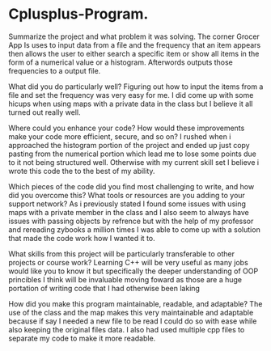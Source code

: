 # Cplusplus-Program.

Summarize the project and what problem it was solving.
  The corner Grocer App Is uses to input data from a file and the frequency that an item appears then allows the user to either search a specific item or show all items in the form of a numerical value or a histogram. Afterwords outputs those frequencies to a output file.
  
What did you do particularly well?
  Figuring out how to input the items from a file and set the frequency was very easy for me. I did come up with some hicups when using maps with a private data in the class but I believe it all turned out really well.
  
Where could you enhance your code? How would these improvements make your code more efficient, secure, and so on?
  I rushed when i approached the histogram portion of the project and ended up just copy pasting from the numerical portion which lead me to lose some points due to it not being structured well. Otherwise with my current skill set I believe i wrote this code the to the best of my ability.
  
Which pieces of the code did you find most challenging to write, and how did you overcome this? What tools or resources are you adding to your support network?
  As i previously stated I found some issues with using maps with a private member in the class and I also seem to always have issues with passing objects by refrence but with the help of my professor and rereading zybooks a million times I was able to come up with a solution that made the code work how I wanted it to.
  
What skills from this project will be particularly transferable to other projects or course work?
  Learning C++ will be very useful as many jobs would like you to know it but specifically the deeper understanding of OOP princibles I think will be invaluable moving foward as those are a huge portation of writing code that I had otherwise been laking 
  
How did you make this program maintainable, readable, and adaptable?
  The use of the class and the map makes this very maintainable and adaptable because if say I needed a new file to be read I could do so with ease while also keeping the original files data. I also had used multiple cpp files to separate my code to make it more readable.
